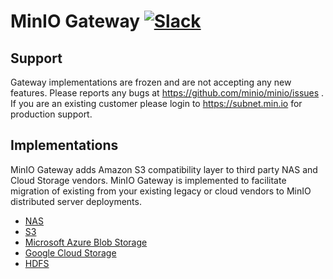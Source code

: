# MinIO Gateway [![Slack](https://slack.min.io/slack?type=svg)](https://slack.min.io)

## Support
Gateway implementations are frozen and are not accepting any new features. Please reports any bugs at https://github.com/minio/minio/issues . If you are an existing customer please login to https://subnet.min.io for production support.

## Implementations
MinIO Gateway adds Amazon S3 compatibility layer to third party NAS and Cloud Storage vendors. MinIO Gateway is implemented to facilitate migration of existing from your existing legacy or cloud vendors to MinIO distributed server deployments.

- [NAS](https://github.com/minio/minio/blob/master/docs/gateway/nas.md)
- [S3](https://github.com/minio/minio/blob/master/docs/gateway/s3.md)
- [Microsoft Azure Blob Storage](https://github.com/minio/minio/blob/master/docs/gateway/azure.md)
- [Google Cloud Storage](https://github.com/minio/minio/blob/master/docs/gateway/gcs.md)
- [HDFS](https://github.com/minio/minio/blob/master/docs/gateway/hdfs.md)

